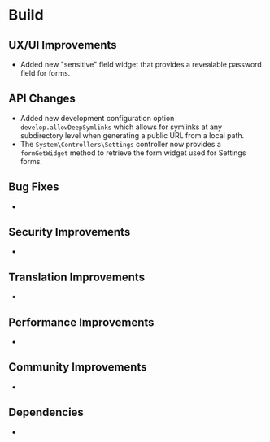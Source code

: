 # Build ###

## UX/UI Improvements
- Added new "sensitive" field widget that provides a revealable password field for forms.

## API Changes
- Added new development configuration option `develop.allowDeepSymlinks` which allows for symlinks at any subdirectory level when generating a public URL from a local path.
- The `System\Controllers\Settings` controller now provides a `formGetWidget` method to retrieve the form widget used for Settings forms.

## Bug Fixes
-

## Security Improvements
-

## Translation Improvements
-

## Performance Improvements
-

## Community Improvements
-

## Dependencies
-
